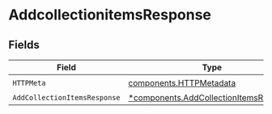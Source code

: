 # AddcollectionitemsResponse


## Fields

| Field                                                                                           | Type                                                                                            | Required                                                                                        | Description                                                                                     |
| ----------------------------------------------------------------------------------------------- | ----------------------------------------------------------------------------------------------- | ----------------------------------------------------------------------------------------------- | ----------------------------------------------------------------------------------------------- |
| `HTTPMeta`                                                                                      | [components.HTTPMetadata](../../models/components/httpmetadata.md)                              | :heavy_check_mark:                                                                              | N/A                                                                                             |
| `AddCollectionItemsResponse`                                                                    | [*components.AddCollectionItemsResponse](../../models/components/addcollectionitemsresponse.md) | :heavy_minus_sign:                                                                              | OK                                                                                              |